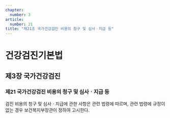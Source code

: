 ```yaml
---
chapter:
  number: 3
article:
  number: 21
title: "제21조 국가건강검진 비용의 청구 및 심사ㆍ지급 등"
---
```

# 건강검진기본법

## 제3장 국가건강검진

### 제21 국가건강검진 비용의 청구 및 심사ㆍ지급 등

검진 비용의 청구 및 심사ㆍ지급에 관한 사항은 관련 법령에 따르며, 관련 법령에 규정이 없는 경우 보건복지부장관이 정하여 고시한다.
